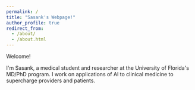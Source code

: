 ```yaml
---
permalink: /
title: "Sasank's Webpage!"
author_profile: true
redirect_from: 
  - /about/
  - /about.html
---
```


Welcome!

I'm Sasank, a medical student and researcher at the University of Florida's MD/PhD program.
I work on applications of AI to clinical medicine to supercharge providers and patients.


<!-- Here are the Anki addons that I use: ![addon zip file](../files/SasankAddons.zip "Anki Addons"). -->
